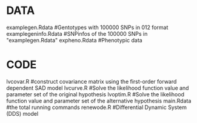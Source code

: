 # DATA #
examplegen.Rdata #Gentotypes with 100000 SNPs in 012 format
examplegeninfo.Rdata #SNPinfos of the 100000 SNPs in "examplegen.Rdata"
expheno.Rdata #Phenotypic data
# CODE #
lvcovar.R #construct covariance matrix using the first-order forward dependent SAD model
lvcurve.R #Solve the likelihood function value and parameter set of the original hypothesis
lvoptim.R #Solve the likelihood function value and parameter set of the alternative hypothesis
main.Rdata #the total running commands
renewode.R #Differential Dynamic System (DDS) model
